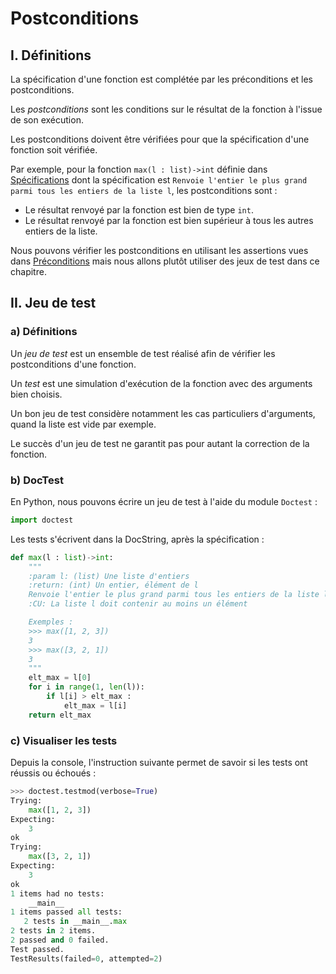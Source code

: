 # Postconditions

## I. Définitions

La spécification d'une fonction est complétée par les préconditions et les postconditions.

Les *postconditions* sont les conditions sur le résultat de la fonction à l'issue de son exécution.

Les postconditions doivent être vérifiées pour que la spécification d'une fonction soit vérifiée.

Par exemple, pour la fonction `max(l : list)->int` définie dans [Spécifications](./Specification.md) dont la spécification est `Renvoie l'entier le plus grand parmi tous les entiers de la liste l`, les postconditions sont :

- Le résultat renvoyé par la fonction est bien de type `int`.
- Le résultat renvoyé par la fonction est bien supérieur à tous les autres entiers de la liste.

Nous pouvons vérifier les postconditions en utilisant les assertions vues dans [Préconditions](./Preconditions.md) mais nous allons plutôt utiliser des jeux de test dans ce chapitre.

## II. Jeu de test

### a) Définitions

Un *jeu de test* est un ensemble de test réalisé afin de vérifier les postconditions d'une fonction.

Un *test* est une simulation d'exécution de la fonction avec des arguments bien choisis.

Un bon jeu de test considère notamment les cas particuliers d'arguments, quand la liste est vide par exemple.

Le succès d'un jeu de test ne garantit pas pour autant la correction de la fonction.

### b) DocTest

En Python, nous pouvons écrire un jeu de test à l'aide du module `Doctest` :

```python
import doctest
```

Les tests s'écrivent dans la DocString, après la spécification :

```python
def max(l : list)->int:
    """
    :param l: (list) Une liste d'entiers
    :return: (int) Un entier, élément de l
    Renvoie l'entier le plus grand parmi tous les entiers de la liste l
    :CU: La liste l doit contenir au moins un élément

    Exemples :
    >>> max([1, 2, 3])
    3
    >>> max([3, 2, 1])
    3
    """
    elt_max = l[0]
    for i in range(1, len(l)):
        if l[i] > elt_max :
            elt_max = l[i]
    return elt_max
```

### c) Visualiser les tests

Depuis la console, l'instruction suivante permet de savoir si les tests ont réussis ou échoués :

```python
>>> doctest.testmod(verbose=True)
Trying:
    max([1, 2, 3])
Expecting:
    3
ok
Trying:
    max([3, 2, 1])
Expecting:
    3
ok
1 items had no tests:
    __main__
1 items passed all tests:
   2 tests in __main__.max
2 tests in 2 items.
2 passed and 0 failed.
Test passed.
TestResults(failed=0, attempted=2)
```